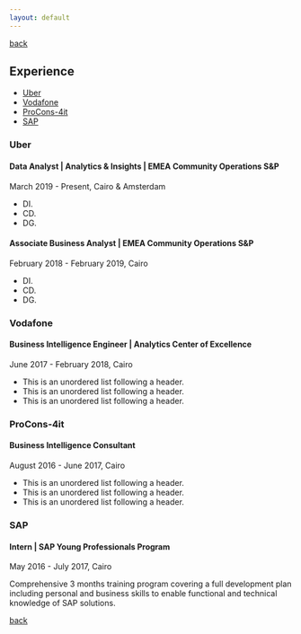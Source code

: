 ```yaml
---
layout: default
---
```

[back](./)
## Experience
* [Uber](#uber)
* [Vodafone](#vodafone)
* [ProCons-4it](#ProCons-4it)
* [SAP](#SAP)


### <a name="uber"></a> Uber
#### Data Analyst | Analytics & Insights | EMEA Community Operations S&P
March 2019 - Present, Cairo & Amsterdam
*   DI.
*   CD.
*   DG.

#### Associate Business Analyst | EMEA Community Operations S&P
February 2018 - February 2019, Cairo
*   DI.
*   CD.
*   DG.

### <a name="vodafone"></a> Vodafone
#### Business Intelligence Engineer | Analytics Center of Excellence
June 2017 - February 2018,  Cairo
*   This is an unordered list following a header.
*   This is an unordered list following a header.
*   This is an unordered list following a header.

### <a name="ProCons-4it"></a>  ProCons-4it
#### Business Intelligence Consultant
August 2016 - June 2017,  Cairo
*   This is an unordered list following a header.
*   This is an unordered list following a header.
*   This is an unordered list following a header.

### <a name="SAP"></a> SAP
#### Intern | SAP Young Professionals Program
May 2016 - July 2017,  Cairo

  Comprehensive 3 months training program covering a full development plan including personal and business skills to enable functional and technical knowledge of SAP solutions.


[back](./)
